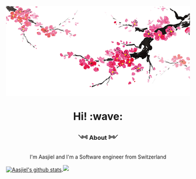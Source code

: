 
<img align="center" src="./assets/imgbin_japanese-art-ink-wash-painting-japanese-painting.png">
<h1 align='center'> Hi! :wave: </h1>
<h3 align='center'> ༺ About ༻ </h3>
<p align='center'>I'm Aasjiel and I'm a Software engineer from Switzerland</p>

<a href="https://github.com/anuraghazra/github-readme-stats"><img align="center" src="https://github-readme-stats.vercel.app/api?username=aasjiel&show_icons=true&include_all_commits=true&theme=vue&hide_border=true" alt="Aasjiel's github stats" /> </a><a href="https://github.com/anuraghazra/github-readme-stats"><img src="https://github-readme-stats.vercel.app/api/top-langs/?username=aasjiel&theme=vue" /></a>

<!--
**Aasjiel/aasjiel** is a ✨ _special_ ✨ repository because its `README.md` (this file) appears on your GitHub profile.

Here are some ideas to get you started:

- 🔭 I’m currently working on ...
- 🌱 I’m currently learning ...
- 👯 I’m looking to collaborate on ...
- 🤔 I’m looking for help with ...
- 💬 Ask me about ...
- 📫 How to reach me: ...
- 😄 Pronouns: ...
- ⚡ Fun fact: ...
-->
